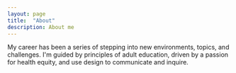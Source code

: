 ```yaml
---
layout: page
title:  "About"
description: About me
---
```


My career has been a series of stepping into new environments, topics, and challenges. I'm guided by principles of adult education, driven by a passion for health equity, and use design to communicate and inquire.
